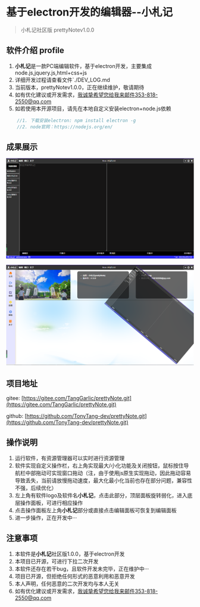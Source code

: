 
# 基于electron开发的编辑器--小札记
> 小札记社区版 prettyNotev1.0.0

## 软件介绍 profile
1. **小札记**是一款PC端编辑软件，基于electron开发，主要集成node.js,jquery.js,html+css+js
2. 详细开发过程请查看文件`./DEV_LOG.md
3. 当前版本，prettyNotev1.0.0，正在继续维护，敬请期待
4. 如有优化建议或开发需求，我诚挚希望您给我来邮件353-818-2550@qq.com
5. 如若使用本开源项目，请先在本地自定义安装electron+node.js依赖
```cpp
	//1. 下载安装electron: npm install electron -g
	//2. node官网：https://nodejs.org/en/
```

## 成果展示

![](resultImg/0420home.png)

![](resultImg/0420home2.png)

## 项目地址

gitee: [https://gitee.com/TangGarlic/prettyNote.git](https://gitee.com/TangGarlic/prettyNote.git) 

github: [https://github.com/TonyTang-dev/prettyNote.git](https://github.com/TonyTang-dev/prettyNote.git)

## 操作说明

1. 运行软件，有资源管理器可以实时进行资源管理
2. 软件实现自定义操作栏，右上角实现最大/小化功能及关闭按钮，鼠标按住导航栏中部拖动可实现窗口拖动（注，由于使用js原生实现拖动，因此拖动容易导致丢失，当前请放慢拖动速度，最大化最小化当前也存在部分问题，兼容性不强，后续优化）
3. 左上角有软件logo及软件名**小札记**，点击此部分，顶层面板旋转弱化，进入底层操作面板，可进行相应操作
4. 点击操作面板左上角**小札记**部分或直接点击编辑面板可恢复到编辑面板
5. 进一步操作，正在开发中···

## 注意事项

1. 本软件是**小札记**社区版1.0.0，基于electron开发
2. 本项目已开源，可进行下拉二次开发
3. 本软件还存在若干bug，且软件开发未完毕，正在维护中···
4. 项目已开源，但拒绝任何形式的恶意利用和恶意开发
5. 本人声明，任何恶意的二次开发均与本人无关
6. 如有优化建议或开发需求，我诚挚希望您给我来邮件353-818-2550@qq.com